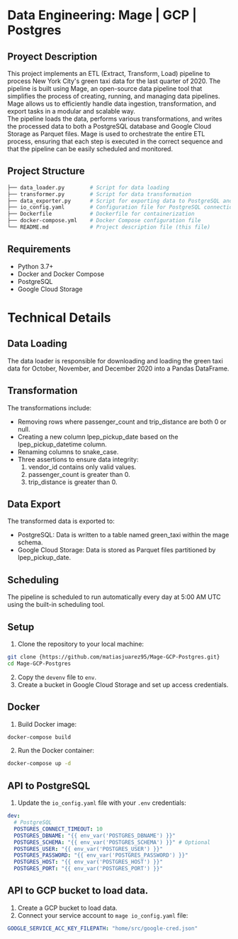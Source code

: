 # Data Engineering: Mage | GCP | Postgres 

## Proyect Description
This project implements an ETL (Extract, Transform, Load) pipeline to process New York City's green taxi data for the last quarter of 2020. The pipeline is built using Mage, an open-source data pipeline tool that simplifies the process of creating, running, and managing data pipelines. Mage allows us to efficiently handle data ingestion, transformation, and export tasks in a modular and scalable way.<br>
The pipeline loads the data, performs various transformations, and writes the processed data to both a PostgreSQL database and Google Cloud Storage as Parquet files. Mage is used to orchestrate the entire ETL process, ensuring that each step is executed in the correct sequence and that the pipeline can be easily scheduled and monitored.

## Project Structure
```graphql   
├── data_loader.py        # Script for data loading
├── transformer.py        # Script for data transformation
├── data_exporter.py      # Script for exporting data to PostgreSQL and Google Cloud
├── io_config.yaml        # Configuration file for PostgreSQL connection
├── Dockerfile            # Dockerfile for containerization
├── docker-compose.yml    # Docker Compose configuration file
└── README.md             # Project description file (this file)
```
## Requirements
* Python 3.7+
* Docker and Docker Compose
* PostgreSQL
* Google Cloud Storage

# Technical Details
## Data Loading
The data loader is responsible for downloading and loading the green taxi data for October, November, and December 2020 into a Pandas DataFrame.

## Transformation
The transformations include:
* Removing rows where passenger_count and trip_distance are both 0 or null.
* Creating a new column lpep_pickup_date based on the lpep_pickup_datetime column.
* Renaming columns to snake_case.
* Three assertions to ensure data integrity:
    1. vendor_id contains only valid values.
    2. passenger_count is greater than 0.
    3. trip_distance is greater than 0.

## Data Export
The transformed data is exported to:
* PostgreSQL: Data is written to a table named green_taxi within the mage schema.
* Google Cloud Storage: Data is stored as Parquet files partitioned by lpep_pickup_date.

## Scheduling
The pipeline is scheduled to run automatically every day at 5:00 AM UTC using the built-in scheduling tool.

## Setup
1. Clone the repository to your local machine:
```bash
git clone {https://github.com/matiasjuarez95/Mage-GCP-Postgres.git}
cd Mage-GCP-Postgres
```
2. Copy the `devenv` file to `env`.
3. Create a bucket in Google Cloud Storage and set up access credentials.

## Docker
1. Build Docker image:
```bash
docker-compose build
```
2. Run the Docker container:
```bash
docker-compose up -d
```
## API to PostgreSQL
1. Update the `io_config.yaml` file with your `.env` credentials:

```yml
dev:
  # PostgreSQL
  POSTGRES_CONNECT_TIMEOUT: 10
  POSTGRES_DBNAME: "{{ env_var('POSTGRES_DBNAME') }}"
  POSTGRES_SCHEMA: "{{ env_var('POSTGRES_SCHEMA') }}" # Optional
  POSTGRES_USER: "{{ env_var('POSTGRES_USER') }}"
  POSTGRES_PASSWORD: "{{ env_var('POSTGRES_PASSWORD') }}"
  POSTGRES_HOST: "{{ env_var('POSTGRES_HOST') }}"
  POSTGRES_PORT: "{{ env_var('POSTGRES_PORT') }}"
```

## API to GCP bucket to load data.
1. Create a GCP bucket to load data.
2. Connect your service account to `mage io_config.yaml` file:
```yml
GOOGLE_SERVICE_ACC_KEY_FILEPATH: "home/src/google-cred.json"
```